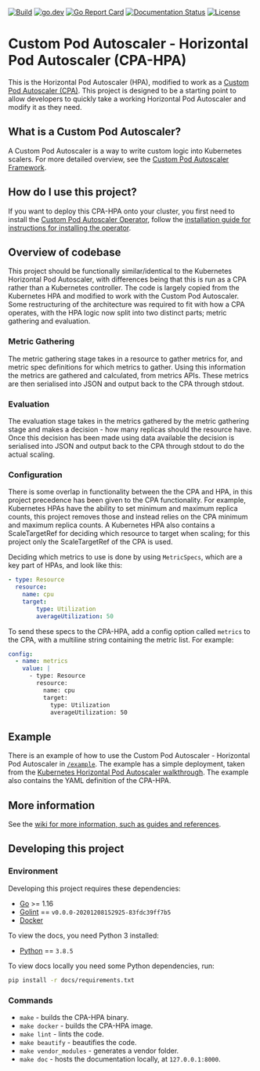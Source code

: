[![Build](https://github.com/jthomperoo/horizontal-pod-autoscaler/workflows/main/badge.svg)](https://github.com/jthomperoo/horizontal-pod-autoscaler/actions)
[![go.dev](https://img.shields.io/badge/go.dev-reference-007d9c?logo=go&logoColor=white&style=flat)](https://pkg.go.dev/github.com/jthomperoo/horizontal-pod-autoscaler)
[![Go Report Card](https://goreportcard.com/badge/github.com/jthomperoo/horizontal-pod-autoscaler)](https://goreportcard.com/report/github.com/jthomperoo/horizontal-pod-autoscaler)
[![Documentation Status](https://readthedocs.org/projects/predictive-horizontal-pod-autoscaler/badge/?version=latest)](https://predictive-horizontal-pod-autoscaler.readthedocs.io/en/latest)
[![License](https://img.shields.io/:license-apache-blue.svg)](https://www.apache.org/licenses/LICENSE-2.0.html)
# Custom Pod Autoscaler - Horizontal Pod Autoscaler (CPA-HPA)

This is the Horizontal Pod Autoscaler (HPA), modified to work as a [Custom Pod Autoscaler
(CPA)](https://github.com/jthomperoo/custom-pod-autoscaler). This project is designed to be a starting point to allow
developers to quickly take a working Horizontal Pod Autoscaler and modify it as they need.

## What is a Custom Pod Autoscaler?

A Custom Pod Autoscaler is a way to write custom logic into Kubernetes scalers.
For more detailed overview, see the [Custom Pod Autoscaler
Framework](https://custom-pod-autoscaler.readthedocs.io/en/latest/).

## How do I use this project?

If you want to deploy this CPA-HPA onto your cluster, you first need to install the [Custom Pod Autoscaler
Operator](https://github.com/jthomperoo/custom-pod-autoscaler-operator), follow the [installation guide for
instructions for installing the
operator](https://github.com/jthomperoo/custom-pod-autoscaler-operator/blob/master/INSTALL.md).

## Overview of codebase

This project should be functionally similar/identical to the Kubernetes Horizontal Pod Autoscaler, with differences
being that this is run as a CPA rather than a Kubernetes controller. The code is largely copied from the Kubernetes
HPA and modified to work with the Custom Pod Autoscaler. Some restructuring of the architecture was required to fit
with how a CPA operates, with the HPA logic now split into two distinct parts; metric gathering and evaluation.

### Metric Gathering

The metric gathering stage takes in a resource to gather metrics for, and metric spec definitions for which metrics
to gather. Using this information the metrics are gathered and calculated, from metrics APIs. These metrics are then
serialised into JSON and output back to the CPA through stdout.

### Evaluation

The evaluation stage takes in the metrics gathered by the metric gathering stage and makes a decision - how many
replicas should the resource have. Once this decision has been made using data available the decision is serialised
into JSON and output back to the CPA through stdout to do the actual scaling.

### Configuration

There is some overlap in functionality between the the CPA and HPA, in this project precedence has been given to the
CPA functionality. For example, Kubernetes HPAs have the ability to set minimum and maximum replica counts, this
project removes those and instead relies on the CPA minimum and maximum replica counts. A Kubernetes HPA also contains
a ScaleTargetRef for deciding which resource to target when scaling; for this project only the ScaleTargetRef of the
CPA is used.

Deciding which metrics to use is done by using `MetricSpecs`, which are a key part of HPAs, and look like this:

```yaml
- type: Resource
  resource:
    name: cpu
    target:
        type: Utilization
        averageUtilization: 50
```

To send these specs to the CPA-HPA, add a config option called `metrics` to the CPA, with a multiline string
containing the metric list. For example:

```yaml
config:
  - name: metrics
    value: |
      - type: Resource
        resource:
          name: cpu
          target:
            type: Utilization
            averageUtilization: 50
```

## Example

There is an example of how to use the Custom Pod Autoscaler - Horizontal Pod Autoscaler in [`/example`](./example).
The example has a simple deployment, taken from the [Kubernetes Horizontal Pod Autoscaler
walkthrough](https://kubernetes.io/docs/tasks/run-application/horizontal-pod-autoscale-walkthrough/). The example also
contains the YAML definition of the CPA-HPA.

## More information

See the [wiki for more information, such as guides and
references](https://horizontal-pod-autoscaler.readthedocs.io/en/latest/).

## Developing this project
### Environment
Developing this project requires these dependencies:

* [Go](https://golang.org/doc/install) >= 1.16
* [Golint](https://github.com/golang/lint) == `v0.0.0-20201208152925-83fdc39ff7b5`
* [Docker](https://docs.docker.com/install/)

To view the docs, you need Python 3 installed:

* [Python](https://www.python.org/downloads/) == `3.8.5`

To view docs locally you need some Python dependencies, run:

```bash
pip install -r docs/requirements.txt
```

### Commands

* `make` - builds the CPA-HPA binary.
* `make docker` - builds the CPA-HPA image.
* `make lint` - lints the code.
* `make beautify` - beautifies the code.
* `make vendor_modules` - generates a vendor folder.
* `make doc` - hosts the documentation locally, at `127.0.0.1:8000`.
